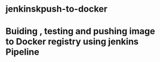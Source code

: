 # jenkinskpush-to-docker
# Buiding , testing and pushing image to Docker registry using jenkins Pipeline
